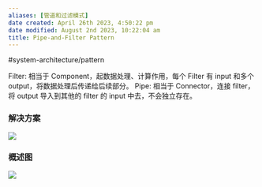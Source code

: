 ```yaml
---
aliases: [管道和过滤模式]
date created: April 26th 2023, 4:50:22 pm
date modified: August 2nd 2023, 10:22:04 am
title: Pipe-and-Filter Pattern
---
```

#system-architecture/pattern     

Filter: 相当于 Component，起数据处理、计算作用，每个 Filter 有 input 和多个 output，将数据处理后传递给后续部分。
Pipe: 相当于 Connector，连接 filter，将 output 导入到其他的 filter 的 input 中去，不会独立存在。

### 解决方案
![](https://spricoder.oss-cn-shanghai.aliyuncs.com/2021-Software-System-Design/img/lec14/10.png)

### 概述图
![](https://spricoder.oss-cn-shanghai.aliyuncs.com/2021-Software-System-Design/img/lec14/11.png)
